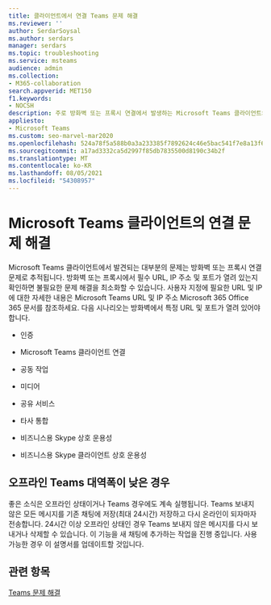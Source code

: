 ```yaml
---
title: 클라이언트에서 연결 Teams 문제 해결
ms.reviewer: ''
author: SerdarSoysal
ms.author: serdars
manager: serdars
ms.topic: troubleshooting
ms.service: msteams
audience: admin
ms.collection:
- M365-collaboration
search.appverid: MET150
f1.keywords:
- NOCSH
description: 주로 방화벽 또는 프록시 연결에서 발생하는 Microsoft Teams 클라이언트의 연결 문제 해결 방법을 알아봅니다.
appliesto:
- Microsoft Teams
ms.custom: seo-marvel-mar2020
ms.openlocfilehash: 524a78f5a588b0a3a233385f7892624c46e5bac541f7e8a13f647e541b0ffbff
ms.sourcegitcommit: a17ad3332ca5d2997f85db7835500d8190c34b2f
ms.translationtype: MT
ms.contentlocale: ko-KR
ms.lasthandoff: 08/05/2021
ms.locfileid: "54308957"
---
```

# <a name="troubleshoot-connectivity-issues-with-the-microsoft-teams-client"></a>Microsoft Teams 클라이언트의 연결 문제 해결

Microsoft Teams 클라이언트에서 발견되는 대부분의 문제는 방화벽 또는 프록시 연결 문제로 추적됩니다. 방화벽 또는 프록시에서 필수 URL, IP 주소 및 포트가 열려 있는지 확인하면 불필요한 문제 해결을 최소화할 수 있습니다. 사용자 지정에 필요한 URL 및 IP에 대한 자세한 내용은 [](https://support.office.com/article/Office-365-URLs-and-IP-address-ranges-8548a211-3fe7-47cb-abb1-355ea5aa88a2) Microsoft Teams URL 및 IP 주소 Microsoft 365 Office 365 문서를 참조하세요. 다음 시나리오는 방화벽에서 특정 URL 및 포트가 열려 있어야 합니다.

- 인증

- Microsoft Teams 클라이언트 연결

- 공동 작업

- 미디어

- 공유 서비스

- 타사 통합

- 비즈니스용 Skype 상호 운용성

- 비즈니스용 Skype 클라이언트 상호 운용성

## <a name="when-teams-is-offline-or-in-low-bandwidth-conditions"></a>오프라인 Teams 대역폭이 낮은 경우

좋은 소식은 오프라인 상태이거나 Teams 경우에도 계속 실행됩니다. Teams 보내지 않은 모든 메시지를 기존 채팅에 저장(최대 24시간) 저장하고 다시 온라인이 되자마자 전송합니다. 24시간 이상 오프라인 상태인 경우 Teams 보내지 않은 메시지를 다시 보내거나 삭제할 수 있습니다. 이 기능을 새 채팅에 추가하는 작업을 진행 중입니다. 사용 가능한 경우 이 설명서를 업데이트할 것입니다.

## <a name="related-topics"></a>관련 항목

[Teams 문제 해결](/MicrosoftTeams/troubleshoot/teams)